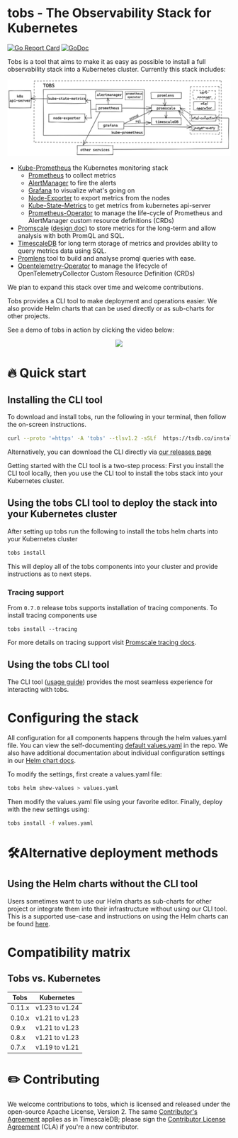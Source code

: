 # tobs - The Observability Stack for Kubernetes

[![Go Report Card](https://goreportcard.com/badge/github.com/timescale/tobs)](https://goreportcard.com/report/github.com/timescale/tobs)
[![GoDoc](https://godoc.org/github.com/timescale/tobs/cli?status.svg)](https://pkg.go.dev/github.com/timescale/tobs/cli)

Tobs is a tool that aims to make it as easy as possible to install a full observability
stack into a Kubernetes cluster. Currently this stack includes:

<img src="docs/assets/tobs-arch.png" alt="Tobs Architecture Diagram" width="800"/>

* [Kube-Prometheus](https://github.com/prometheus-operator/kube-prometheus#kube-prometheus) the Kubernetes monitoring stack
  * [Prometheus](https://github.com/prometheus/prometheus) to collect metrics
  * [AlertManager](https://github.com/prometheus/alertmanager#alertmanager-) to fire the alerts
  * [Grafana](https://github.com/grafana/grafana) to visualize what's going on
  * [Node-Exporter](https://github.com/prometheus/node_exporter) to export metrics from the nodes
  * [Kube-State-Metrics](https://github.com/kubernetes/kube-state-metrics) to get metrics from kubernetes api-server
  * [Prometheus-Operator](https://github.com/prometheus-operator/prometheus-operator#prometheus-operator) to manage the life-cycle of Prometheus and AlertManager custom resource definitions (CRDs)
* [Promscale](https://github.com/timescale/promscale) ([design doc](https://tsdb.co/prom-design-doc)) to store metrics for the long-term and allow analysis with both PromQL and SQL.
* [TimescaleDB](https://github.com/timescale/timescaledb) for long term storage of metrics and provides ability to query metrics data using SQL.
* [Promlens](https://promlens.com/) tool to build and analyse promql queries with ease.
* [Opentelemetry-Operator](https://github.com/open-telemetry/opentelemetry-operator#opentelemetry-operator-for-kubernetes) to manage the lifecycle of OpenTelemetryCollector Custom Resource Definition (CRDs)

We plan to expand this stack over time and welcome contributions.

Tobs provides a CLI tool to make deployment and operations easier. We also provide
Helm charts that can be used directly or as sub-charts for other projects.

See a demo of tobs in action by clicking the video below:

<p align="center">
<a href="https://www.youtube.com/watch?v=MSvBsXOI1ks"> <img src="https://media.giphy.com/media/e8y7Lq7V5F0K9zQs20/giphy.gif"> </a>
</p>

# 🔥 Quick start

## Installing the CLI tool

To download and install tobs, run the following in your terminal, then follow the on-screen instructions.

```bash
curl --proto '=https' -A 'tobs' --tlsv1.2 -sSLf  https://tsdb.co/install-tobs-sh |sh
```

Alternatively, you can download the CLI directly via [our releases page](https://github.com/timescale/tobs/releases/latest)

Getting started with the CLI tool is a two-step process: First you install the CLI tool locally, then you use the CLI tool to install the tobs stack into your Kubernetes cluster.

## Using the tobs CLI tool to deploy the stack into your Kubernetes cluster

After setting up tobs run the following to install the tobs helm charts into your Kubernetes cluster

```bash
tobs install
```

This will deploy all of the tobs components into your cluster and provide instructions as to next steps.

### Tracing support

From `0.7.0` release tobs supports installation of tracing components. To install tracing components use

```
tobs install --tracing
```

For more details on tracing support visit [Promscale tracing docs](https://github.com/timescale/promscale/blob/master/docs/tracing.md).

## Using the tobs CLI tool

The CLI tool ([usage guide](https://github.com/timescale/tobs/tree/master/cli#usage-guide)) provides the most seamless experience for interacting with tobs.

# Configuring the stack

All configuration for all components happens through the helm values.yaml file.
You can view the self-documenting [default values.yaml](chart/values.yaml) in the repo.
We also have additional documentation about individual configuration settings in our
[Helm chart docs](chart/README.md#configuring-helm-chart).

To modify the settings, first create a values.yaml file:

```bash
tobs helm show-values > values.yaml
```

Then modify the values.yaml file using your favorite editor.
Finally, deploy with the new settings using:

```bash
tobs install -f values.yaml
```

# 🛠Alternative deployment methods

## Using the Helm charts without the CLI tool

Users sometimes want to use our Helm charts as sub-charts for other project or integrate them into their infrastructure without using our CLI tool. This is a supported use-case and instructions on using the Helm charts can be found [here](/chart/README.md).

# Compatibility matrix

## Tobs vs. Kubernetes

| Tobs   | Kubernetes     |
|--------|----------------|
| 0.11.x | v1.23 to v1.24 |
| 0.10.x | v1.21 to v1.23 |
| 0.9.x  | v1.21 to v1.23 |
| 0.8.x  | v1.21 to v1.23 |
| 0.7.x  | v1.19 to v1.21 |

# ✏️ Contributing

We welcome contributions to tobs, which is
licensed and released under the open-source Apache License, Version 2.  The
same [Contributor's
Agreement](https://github.com/timescale/timescaledb/blob/master/CONTRIBUTING.md)
applies as in TimescaleDB; please sign the [Contributor License
Agreement](https://cla-assistant.io/timescale/tobs) (CLA) if
you're a new contributor.
